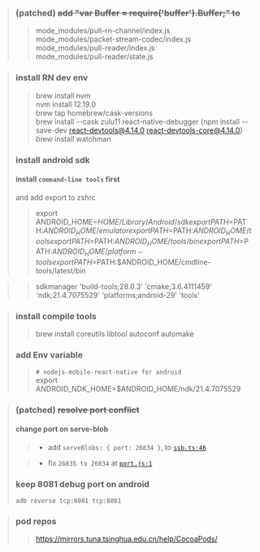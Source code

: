 > ### (patched) ~~add "var Buffer = require('buffer').Buffer;" to~~ 
>> mode_modules/pull-rn-channel/index.js  
>> mode_modules/packet-stream-codec/index.js  
>> mode_modules/pull-reader/index.js  
>> mode_modules/pull-reader/state.js

> ### install RN dev env
>> brew install nvm  
>> nvm install 12.19.0  
>> brew tap homebrew/cask-versions  
>> brew install --cask zulu11 react-native-debugger (npm install --save-dev react-devtools@4.14.0 react-devtools-core@4.14.0)  
>> brew install watchman
>
> ### install android sdk
> #### install `command-line tools` first
> and add export to zshrc
>> export ANDROID_HOME=$HOME/Library/Android/sdk  
>> export PATH=$PATH:$ANDROID_HOME/emulator   
>> export PATH=$PATH:$ANDROID_HOME/tools  
>> export PATH=$PATH:$ANDROID_HOME/tools/bin  
>> export PATH=$PATH:$ANDROID_HOME/platform-tools  
>> export PATH=$PATH:$ANDROID_HOME/cmdline-tools/latest/bin

>> sdkmanager 'build-tools;28.0.3' 'cmake;3.6.4111459' 'ndk;21.4.7075529' 'platforms;android-29' 'tools'

> ### install compile tools
>> brew install coreutils libtool autoconf automake
>
> ### add Env variable
>> `# nodejs-mobile-react-native for android`  
>> export ANDROID_NDK_HOME=$ANDROID_HOME/ndk/21.4.7075529

> ### (patched) ~~resolve port conflict~~
> #### change port on serve-blob
>> - add `serveBlobs: {
     port: 26834
     }`, to [`ssb.ts:46`](backend/ssb.ts)
>
>> - fix
     `26835 to 26834` at [`port.js:1`](node_modules/ssb-serve-blobs/port.js)
> ### keep 8081 debug port on android
> `adb reverse tcp:8081 tcp:8081`
 
> ### pod repos 
>> https://mirrors.tuna.tsinghua.edu.cn/help/CocoaPods/
